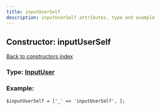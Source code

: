 ```yaml
---
title: inputUserSelf
description: inputUserSelf attributes, type and example
---
```

## Constructor: inputUserSelf  
[Back to constructors index](index.md)






### Type: [InputUser](../types/InputUser.md)


### Example:

```
$inputUserSelf = ['_' => 'inputUserSelf', ];
```